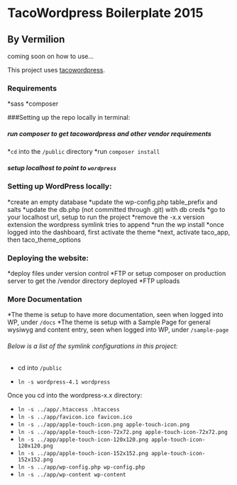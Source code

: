 # TacoWordpress Boilerplate 2015
## By Vermilion

coming soon on how to use...

This project uses [tacowordpress](https://github.com/tacowordpress/tacowordpress).

### Requirements
*sass
*composer

###Setting up the repo locally in terminal:

##### run composer to get tacowordpress and other vendor requirements
*```cd``` into the ```/public``` directory
*run ```composer install```

##### setup localhost to point to ```wordpress```

### Setting up WordPress locally:

*create an empty database
*update the wp-config.php table_prefix and salts
*update the db.php (not committed through .git) with db creds
*go to your localhost url, setup to run the project
*remove the -x.x version extension the wordpress symlink tries to append
*run the wp install
*once logged into the dashboard, first activate the theme
*next, activate taco_app, then taco_theme_options

### Deploying the website:

*deploy files under version control
*FTP or setup composer on production server to get the /vendor directory deployed
*FTP uploads


### More Documentation
*The theme is setup to have more documentation, seen when logged into WP, under ```/docs```
*The theme is setup with a Sample Page for general wysiwyg and content entry, seen when logged into WP, under ```/sample-page```


###### Below is a list of the symlink configurations in this project:

* cd into ```/public```

* ```ln -s wordpress-4.1 wordpress```

Once you cd into the wordpress-x.x directory:

* ```ln -s ../app/.htaccess .htaccess```
* ```ln -s ../app/favicon.ico favicon.ico```
* ```ln -s ../app/apple-touch-icon.png apple-touch-icon.png```
* ```ln -s ../app/apple-touch-icon-72x72.png apple-touch-icon-72x72.png```
* ```ln -s ../app/apple-touch-icon-120x120.png apple-touch-icon-120x120.png```
* ```ln -s ../app/apple-touch-icon-152x152.png apple-touch-icon-152x152.png```
* ```ln -s ../app/wp-config.php wp-config.php```
* ```ln -s ../app/wp-content wp-content```